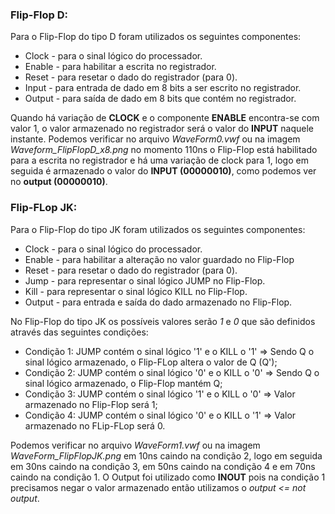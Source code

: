 ### Flip-Flop D:

Para o Flip-Flop do tipo D foram utilizados os seguintes componentes:

* Clock - para o sinal lógico do processador.
* Enable - para habilitar a escrita no registrador.
* Reset - para resetar o dado do registrador (para 0).
* Input - para entrada de dado em 8 bits a ser escrito no registrador.
* Output - para saída de dado em 8 bits que contém no registrador.
	
Quando há variação de **CLOCK** e o componente **ENABLE** encontra-se com valor 1, o valor armazenado no registrador será o valor do **INPUT** naquele instante.
Podemos verificar no arquivo *WaveForm0.vwf* ou na imagem *Waveform_FlipFlopD_x8.png* no momento 110ns o Flip-Flop está habilitado para a escrita no registrador e há uma variação de clock para 1, logo em seguida é armazenado o valor do **INPUT (00000010)**, como podemos ver no **output (00000010)**.

### Flip-FLop JK:

Para o Flip-Flop do tipo JK foram utilizados os seguintes componentes:

* Clock - para o sinal lógico do processador.
* Enable - para habilitar a alteração no valor guardado no Flip-Flop
* Reset - para resetar o dado do registrador (para 0).
* Jump - para representar o sinal lógico JUMP no Flip-Flop.
* Kill - para representar o sinal lógico KILL no Flip-Flop.
* Output - para entrada e saída do dado armazenado no Flip-Flop.
	
No Flip-Flop do tipo JK os possíveis valores serão *1* e *0* que são definidos através das seguintes condições:

* Condição 1: JUMP contém o sinal lógico '1' e o KILL o '1' => Sendo Q o sinal lógico armazenado, o Flip-FLop altera o valor de Q (Q');
* Condição 2: JUMP contém o sinal lógico '0' e o KILL o '0' => Sendo Q o sinal lógico armazenado, o Flip-Flop mantém Q;
* Condição 3: JUMP contém o sinal lógico '1' e o KILL o '0' => Valor armazenado no Flip-Flop será 1;
* Condição 4: JUMP contém o sinal lógico '0' e o KILL o '1' => Valor armazenado no FLip-FLop será 0.

Podemos verificar no arquivo *WaveForm1.vwf* ou na imagem *WaveForm_FlipFlopJK.png* em 10ns caindo na condição 2, logo em seguida em 30ns caindo na condição 3, em 50ns caindo na condição 4 e em 70ns caindo na condição 1. O Output foi utilizado como **INOUT** pois na condição 1 precisamos negar o valor armazenado então utilizamos o *output <= not output*. 
	

